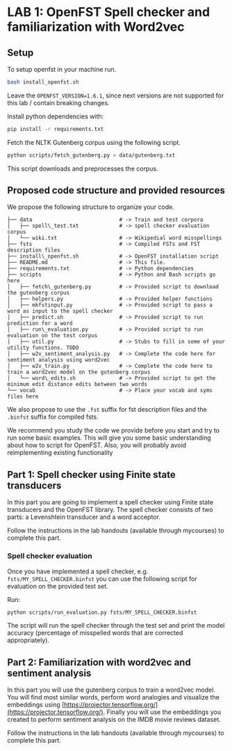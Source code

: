 # LAB 1: OpenFST Spell checker and familiarization with Word2vec

## Setup

To setup openfst in your machine run.

```bash
bash install_openfst.sh
```

Leave the `OPENFST_VERSION=1.6.1`, since next versions are not supported for this lab / contain breaking changes.

Install python dependencies with:

```bash
pip install -r requirements.txt
```

Fetch the NLTK Gutenberg corpus using the following script.

```bash
python scripts/fetch_gutenberg.py > data/gutenberg.txt
```
This script downloads and preprocesses the corpus.

## Proposed code structure and provided resources

We propose the following structure to organize your code.
```
├── data                            # -> Train and test corpora
│   ├── spell\_test.txt             # -> spell checker evaluation corpus
│   └── wiki.txt                    # -> Wikipedial word misspellings
├── fsts                            # -> Compiled FSTs and FST description files
├── install\_openfst.sh             # -> OpenFST installation script
├── README.md                       # -> This file.
├── requirements.txt                # -> Python dependencies
├── scripts                         # -> Python and Bash scripts go here
│   ├── fetch\_gutenberg.py         # -> Provided script to download the gutenberg corpus
│   ├── helpers.py                  # -> Provided helper functions
│   ├── mkfstinput.py               # -> Provided script to pass a word as input to the spell checker
│   ├── predict.sh                  # -> Provided script to run prediction for a word
│   ├── run\_evaluation.py          # -> Provided script to run evaluation on the test corpus
│   ├── util.py                     # -> Stubs to fill in some of your utility functions. TODO
│   ├── w2v_sentiment_analysis.py   # -> Complete the code here for sentiment analysis using word2vec
│   ├── w2v_train.py                # -> Complete the code here to train a word2vec model on the gutenberg corpus
│   └── word\_edits.sh              # -> Provided script to get the minimum edit distance edits between two words
└── vocab                           # -> Place your vocab and syms files here
```
We also propose to use the `.fst` suffix for fst description files and the `.binfst` suffix for compiled fsts.

We recommend you study the code we provide before you start and try to run some basic examples.
This will give you some basic understanding about how to script for OpenFST.
Also, you will probably avoid reimplementing existing functionality


## Part 1: Spell checker using Finite state transducers

In this part you are going to implement a spell checker using Finite state transducers and the
OpenFST library. The spell checker consists of two parts: a Levenshtein transducer and a word
acceptor.

Follow the instructions in the lab handouts (available through mycourses) to complete this part.

### Spell checker evaluation

Once you have implemented a spell checker, e.g. `fsts/MY_SPELL_CHECKER.binfst` you can use the
following script for evaluation on the provided test set.

Run:

```bash
python scripts/run_evaluation.py fsts/MY_SPELL_CHECKER.binfst
```

The script will run the spell checker through the test set and print the model accuracy (percentage
of misspelled words that are corrected appropriately).


## Part 2: Familiarization with word2vec and sentiment analysis

In this part you will use the gutenberg corpus to train a word2vec model. You will find most
similar words, perform word analogies and visualize the embeddings using
[https://projector.tensorflow.org/](https://projector.tensorflow.org/). Finally you will use the
embeddings you created to perform sentiment analysis on the IMDB movie reviews dataset.

Follow the instructions in the lab handouts (available through mycourses) to complete this part.
